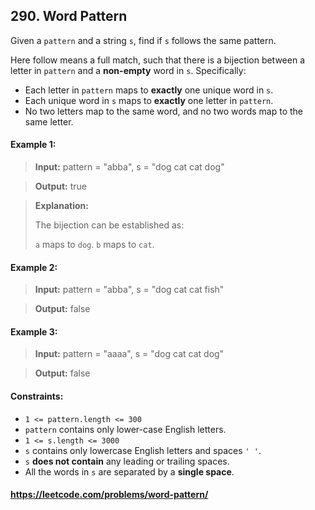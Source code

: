 ## 290. Word Pattern

Given a `pattern` and a string `s`, find if `s` follows the same pattern.

Here follow means a full match, such that there is a bijection between a letter in `pattern` and a __non-empty__ word in `s`.
Specifically:

- Each letter in `pattern` maps to __exactly__ one unique word in `s`.
- Each unique word in `s` maps to __exactly__ one letter in `pattern`.
- No two letters map to the same word, and no two words map to the same letter.

#### Example 1:

>__Input:__ pattern = "abba", s = "dog cat cat dog"

>__Output:__ true

>__Explanation:__
>
>The bijection can be established as:
>
>`a` maps to `dog`.
>`b` maps to `cat`.
#### Example 2:

>__Input:__ pattern = "abba", s = "dog cat cat fish"

>__Output:__ false

#### Example 3:

>__Input:__ pattern = "aaaa", s = "dog cat cat dog"

>__Output:__ false

#### Constraints:

- `1 <= pattern.length <= 300`
- `pattern` contains only lower-case English letters.
- `1 <= s.length <= 3000`
- `s` contains only lowercase English letters and spaces `' '`.
- `s` __does not contain__ any leading or trailing spaces.
- All the words in `s` are separated by a __single space__.

#### https://leetcode.com/problems/word-pattern/
